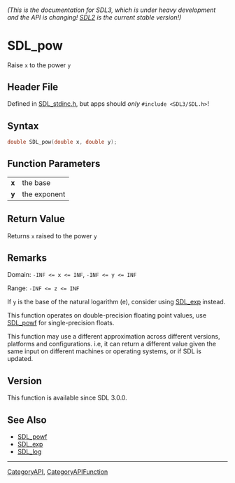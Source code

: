 ###### (This is the documentation for SDL3, which is under heavy development and the API is changing! [SDL2](https://wiki.libsdl.org/SDL2/) is the current stable version!)
# SDL_pow

Raise `x` to the power `y`

## Header File

Defined in [SDL_stdinc.h](https://github.com/libsdl-org/SDL/blob/main/include/SDL3/SDL_stdinc.h), but apps should _only_ `#include <SDL3/SDL.h>`!

## Syntax

```c
double SDL_pow(double x, double y);

```

## Function Parameters

|           |              |
| --------- | ------------ |
| **x**     | the base     |
| **y**     | the exponent |

## Return Value

Returns `x` raised to the power `y`

## Remarks

Domain: `-INF <= x <= INF`, `-INF <= y <= INF`

Range: `-INF <= z <= INF`

If `y` is the base of the natural logarithm (e), consider using
[SDL_exp](SDL_exp) instead.

This function operates on double-precision floating point values, use
[SDL_powf](SDL_powf) for single-precision floats.

This function may use a different approximation across different versions,
platforms and configurations. i.e, it can return a different value given
the same input on different machines or operating systems, or if SDL is
updated.

## Version

This function is available since SDL 3.0.0.

## See Also

* [SDL_powf](SDL_powf)
* [SDL_exp](SDL_exp)
* [SDL_log](SDL_log)

----
[CategoryAPI](CategoryAPI), [CategoryAPIFunction](CategoryAPIFunction)

